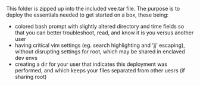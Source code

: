 This folder is zipped up into the included vee.tar file.
The purpose is to deploy the essentials needed to get started on a box, these being:
- colored bash prompt with slightly altered directory and time fields so that you can better troubleshoot, read, and know it is you versus another user
- having critical vim settings (eg. search highlighting and 'jj' escaping), without disrupting settings for root, which may be shared in enclaved dev envs
- creating a dir for your user that indicates this deployment was performed, and which keeps your files separated from other uesrs (if sharing root)
